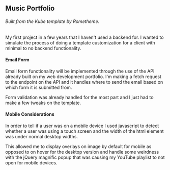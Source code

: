 ## Music Portfolio

###### Built from the Kube template by Rometheme.

My first project in a few years that I haven't used a backend for. I wanted to simulate the process of doing a template customization for a client with minimal to no backend functionality.

#### Email Form

Email form functionality will be implemented through the use of the API already built on my web development portfolio. I'm making a fetch request to the endpoint on the API and it handles where to send the email based on which form it is submitted from.

Form validation was already handled for the most part and I just had to make a few tweaks on the template.

#### Mobile Considerations

In order to tell if a user was on a mobile device I used javascript to detect whether a user was using a touch screen and the width of the html element was under normal desktop widths.

This allowed me to display overlays on image by default for mobile as opposed to on hover for the desktop version and handle some weirdness with the jQuery magnific popup that was causing my YouTube playlist to not open for mobile devices.
